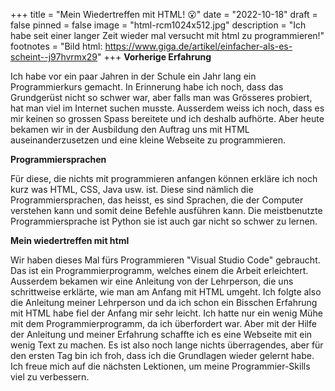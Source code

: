 +++
title = "Mein Wiedertreffen mit HTML! 😮"
date = "2022-10-18"
draft = false
pinned = false
image = "html-rcm1024x512.jpg"
description = "Ich habe seit einer langer Zeit wieder mal versucht mit html zu programmieren!"
footnotes = "Bild html: https://www.giga.de/artikel/einfacher-als-es-scheint--j97hvrmx29"
+++
**Vorherige Erfahrung**

Ich habe vor ein paar Jahren in der Schule ein Jahr lang ein Programmierkurs gemacht. In Erinnerung habe ich noch, dass das Grundgerüst nicht so schwer war, aber falls man was Grösseres probiert, hat man viel im Internet suchen musste. Ausserdem weiss ich noch, dass es mir keinen so grossen Spass bereitete und ich deshalb aufhörte. Aber heute bekamen wir in der Ausbildung den Auftrag uns mit HTML auseinanderzusetzen und eine kleine Webseite zu programmieren.

**Programmiersprachen**

Für diese, die nichts mit programmieren anfangen können erkläre ich noch kurz was HTML, CSS, Java usw. ist. Diese sind nämlich die Programmiersprachen, das heisst, es sind Sprachen, die der Computer verstehen kann und somit deine Befehle ausführen kann. Die meistbenutzte Programmiersprache ist Python sie ist auch gar nicht so schwer zu lernen.

**Mein wiedertreffen mit html**

Wir haben dieses Mal fürs Programmieren "Visual Studio Code" gebraucht. Das ist ein Programmierprogramm, welches einem die Arbeit erleichtert. Ausserdem bekamen wir eine Anleitung von der Lehrperson, die uns schrittweise erklärte, wie man am Anfang mit HTML umgeht. Ich folgte also die Anleitung meiner Lehrperson und da ich schon ein Bisschen Erfahrung mit HTML habe fiel der Anfang mir sehr leicht. Ich hatte nur ein wenig Mühe mit dem Programmierprogramm, da ich überfordert war. Aber mit der Hilfe der Anleitung und meiner Erfahrung schaffte ich es eine Webseite mit ein wenig Text zu machen. Es ist also noch lange nichts überragendes, aber für den ersten Tag bin ich froh, dass ich die Grundlagen wieder gelernt habe. Ich freue mich auf die nächsten Lektionen, um meine Programmier-Skills viel zu verbessern.